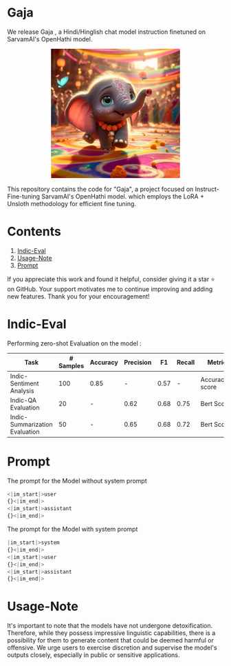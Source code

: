# Gaja

We release Gaja , a Hindi/Hinglish chat model instruction finetuned on SarvamAI's OpenHathi model.

<p align="center">
  <img src="asset\Dariava.jpg" alt="Gajendra is a Hindi/Hinglish instruction-tuned model based on different instruct datasets." style="width: 45%; min-width: 300px;">
</p>


This repository contains the code for  "Gaja", a project focused on Instruct-Fine-tuning SarvamAI's OpenHathi model. which employs the LoRA + Unsloth methodology for efficient fine tuning. 

# Contents 
1) [Indic-Eval](#indic-eval)
2) [Usage-Note](#usage-note)
3) [Prompt](#prompt)

If you appreciate this work and found it helpful, consider giving it a star ⭐️ on GitHub. Your support motivates me to continue improving and adding new features. Thank you for your encouragement!

# Indic-Eval
Performing zero-shot Evaluation on the model : 

| Task                   | # Samples | Accuracy | Precision | F1       | Recall   |   Metrics  | 
|------------------------|-----------|----------|-----------|----------|----------|------------|
| Indic-Sentiment Analysis     |    100   |  0.85    |   -       | 0.57     | -    |   Accuracy,F1 score          |
| Indic-QA Evaluation    |    20    | -    |   0.62      |  0.68    | 0.75   |       Bert Score          |
| Indic-Summarization Evaluation |  50    |  -       |   0.65      | 0.68     |0.72   |   Bert Score          |

# Prompt 

The prompt for the Model without system prompt 
```python
<|im_start|>user
{}<|im_end|> 
<|im_start|>assistant
{}<|im_end|> 
```
The prompt for the Model with system prompt 
```python
|im_start|>system
{}<|im_end|> 
<|im_start|>user
{}<|im_end|> 
<|im_start|>assistant
{}<|im_end|> 
```

# Usage-Note
It's important to note that the models have not undergone detoxification. Therefore, while they possess impressive linguistic capabilities, there is a possibility for them to generate content that could be deemed harmful or offensive. We urge users to exercise discretion and supervise the model's outputs closely, especially in public or sensitive applications.
